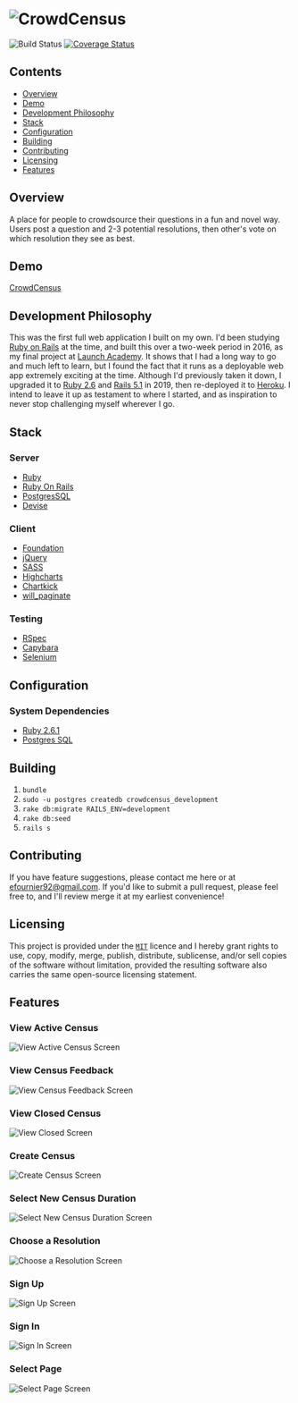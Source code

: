 # ![CrowdCensus](https://raw.githubusercontent.com/efournier92/CrowdCensus/master/app/assets/img/logo/CrowdCensus_Logo.png)

![Build Status](https://codeship.com/projects/5cdff990-01e8-0134-5ed2-5a840fcbac76/status?branch=master)
[![Coverage Status](https://coveralls.io/repos/github/efournier92/crowdcensus.me/badge.svg?branch=master)](https://coveralls.io/github/efournier92/crowdcensus.me?branch=master)

## Contents
- [Overview](#overview)
- [Demo](#demo)
- [Development Philosophy](#development-philosophy)
- [Stack](#stack)
- [Configuration](#configuration)
- [Building](#building)
- [Contributing](#contributing)
- [Licensing](#licensing)
- [Features](#features)

## Overview
A place for people to crowdsource their questions in a fun and novel way. Users post a question and 2-3 potential resolutions, then other's vote on which resolution they see as best.

## Demo
[CrowdCensus](http://crowdcensus.herokuapp.com/)

## Development Philosophy
This was the first full web application I built on my own. I'd been studying [Ruby on Rails](https://rubyonrails.org/) at the time, and built this over a two-week period in 2016, as my final project at [Launch Academy](https://launchacademy.com/). It shows that I had a long way to go and much left to learn, but I found the fact that it runs as a deployable web app extremely exciting at the time. Although I'd previously taken it down, I upgraded it to [Ruby 2.6](https://www.ruby-lang.org/en/) and [Rails 5.1](https://rubyonrails.org/) in 2019, then re-deployed it to [Heroku](https://www.heroku.com/). I intend to leave it up as testament to where I started, and as inspiration to never stop challenging myself wherever I go.

## Stack

### Server
- [Ruby](https://www.ruby-lang.org/en/)
- [Ruby On Rails](https://rubyonrails.org/)
- [PostgresSQL](https://www.postgresql.org/)
- [Devise](https://github.com/plataformatec/devise)

### Client
- [Foundation](https://foundation.zurb.com/)
- [jQuery](https://jquery.com/)
- [SASS](https://sass-lang.com/)
- [Highcharts](https://www.highcharts.com/)
- [Chartkick](https://chartkick.com/)
- [will_paginate](https://github.com/mislav/will_paginate)

### Testing
- [RSpec](http://rspec.info/)
- [Capybara](https://github.com/teamcapybara/capybara)
- [Selenium](https://www.seleniumhq.org/)

## Configuration

### System Dependencies
- [Ruby 2.6.1](https://www.ruby-lang.org/en/news/2015/12/25/ruby-2-3-0-released/)
- [Postgres SQL](https://www.postgresql.org/)

## Building
1. `bundle`
2. `sudo -u postgres createdb crowdcensus_development`
3. `rake db:migrate RAILS_ENV=development`
4. `rake db:seed`
5. `rails s`

## Contributing
If you have feature suggestions, please contact me here or at efournier92@gmail.com. If you'd like to submit a pull request, please feel free to, and I'll review merge it at my earliest convenience!

## Licensing
This project is provided under the [`MIT`](https://opensource.org/licenses/MIT) licence and I hereby grant rights to use, copy, modify, merge, publish, distribute, sublicense, and/or sell copies of the software without limitation, provided the resulting software also carries the same open-source licensing statement.

## Features

### View Active Census
![View Active Census Screen](https://raw.githubusercontent.com/efournier92/CrowdCensus/master/app/assets/img/screenshots/View_Active_Census.png)

### View Census Feedback
![View Census Feedback Screen](https://raw.githubusercontent.com/efournier92/CrowdCensus/master/app/assets/img/screenshots/View_Census_Feedback.png)

### View Closed Census
![View Closed Screen](https://raw.githubusercontent.com/efournier92/CrowdCensus/master/app/assets/img/screenshots/View_Closed_Census.png)

### Create Census
![Create Census Screen](https://raw.githubusercontent.com/efournier92/CrowdCensus/master/app/assets/img/screenshots/Create_Census.png)

### Select New Census Duration
![Select New Census Duration Screen](https://raw.githubusercontent.com/efournier92/CrowdCensus/master/app/assets/img/screenshots/Create_Census_Select_Duration.png)

### Choose a Resolution
![Choose a Resolution Screen](https://raw.githubusercontent.com/efournier92/CrowdCensus/master/app/assets/img/screenshots/Choose_Census_Resolution.png)

### Sign Up
![Sign Up Screen](https://raw.githubusercontent.com/efournier92/CrowdCensus/master/app/assets/img/screenshots/Auth_Sign_Up.png)

### Sign In
![Sign In Screen](https://raw.githubusercontent.com/efournier92/CrowdCensus/master/app/assets/img/screenshots/Auth_Sign_In.png)

### Select Page
![Select Page Screen](https://raw.githubusercontent.com/efournier92/CrowdCensus/master/app/assets/img/screenshots/Select_Page.png)

